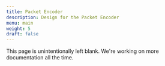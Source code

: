 ```yaml
---
title: Packet Encoder
description: Design for the Packet Encoder
menu: main
weight: 5
draft: false
---
```


This page is unintentionally left blank. We're working on more documentation all the time.
